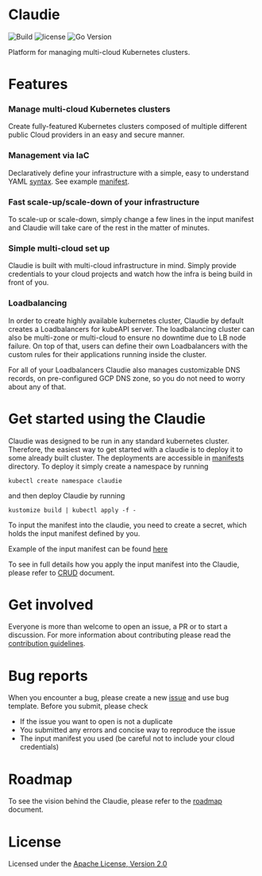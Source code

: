 # Claudie

![Build](https://github.com/berops/platform/actions/workflows/CD-pipeline-dev.yml/badge.svg)
![license](https://img.shields.io/github/license/berops/platform)
![Go Version](https://img.shields.io/github/go-mod/go-version/berops/platform)

Platform for managing multi-cloud Kubernetes clusters.

# Features

### Manage multi-cloud Kubernetes clusters

Create fully-featured Kubernetes clusters composed of multiple different public Cloud providers in an easy and secure manner.

### Management via IaC 

Declaratively define your infrastructure with a simple, easy to understand YAML [syntax](./docs/input-manifest/input-manifest.md).
See example [manifest](./docs/input-manifest/example.yaml).

### Fast scale-up/scale-down of your infrastructure

To scale-up or scale-down, simply change a few lines in the input manifest and Claudie will take care of the rest in the matter of minutes.

### Simple multi-cloud set up

Claudie is built with multi-cloud infrastructure in mind. Simply provide credentials to your cloud projects and watch how the infra is being build in front of you.

### Loadbalancing 

In order to create highly available kubernetes cluster, Claudie by default creates a Loadbalancers for kubeAPI server. The loadbalancing cluster can also be multi-zone or multi-cloud to ensure no downtime due to LB node failure. On top of that, users can define their own Loadbalancers with the custom rules for their applications running inside the cluster.


For all of your Loadbalancers Claudie also manages customizable DNS records, on pre-configured GCP DNS zone, so you do not need to worry about any of that.


# Get started using the Claudie

Claudie was designed to be run in any standard kubernetes cluster. Therefore, the easiest way to get started with a claudie is to deploy it to some already built cluster. The deployments are accessible in [manifests](https://github.com/Berops/platform/tree/master/manifests/claudie) directory. To deploy it simply create a namespace by running

```
kubectl create namespace claudie
```
and then deploy Claudie by running

```
kustomize build | kubectl apply -f -
```

To input the manifest into the claudie, you need to create a secret, which holds the input manifest defined by you.

Example of the input manifest can be found [here](https://github.com/Berops/platform/blob/master/docs/input-manifest/example.yaml) 

To see in full details how you apply the input manifest into the Claudie, please refer to [CRUD](./docs/crud/crud.md) document.

# Get involved

<!-- Contributor guidelines -->
Everyone is more than welcome to open an issue, a PR or to start a discussion. For more information about contributing please read the [contribution guidelines](./docs/contributing/contributing.md).

# Bug reports
When you encounter a bug, please create a new [issue](https://github.com/Berops/platform/issues/new/choose) and use bug template. Before you submit, please check

- If the issue you want to open is not a duplicate
- You submitted any errors and concise way to reproduce the issue
- The input manifest you used (be careful not to include your cloud credentials) 

# Roadmap
<!-- Add a roadmap for claudie so users know which features are being worked on and which will in future -->
To see the vision behind the Claudie, please refer to the [roadmap](./docs/roadmap/roadmap.md) document.

# License

Licensed under the [Apache License, Version 2.0](LICENSE)
